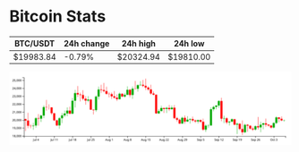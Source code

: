 # Bitcoin Stats

BTC/USDT|24h change|24h high|24h low|
|---|---|---|---|
|$19983.84|-0.79%|$20324.94|$19810.00|

<img src="./chart.svg">
